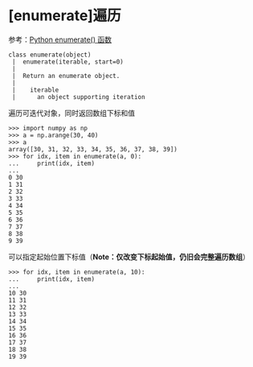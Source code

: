 
# [enumerate]遍历

参考：[Python enumerate() 函数](https://www.runoob.com/python/python-func-enumerate.html)

```
class enumerate(object)
 |  enumerate(iterable, start=0)
 |  
 |  Return an enumerate object.
 |  
 |    iterable
 |      an object supporting iteration
```

遍历可迭代对象，同时返回数组下标和值

```
>>> import numpy as np
>>> a = np.arange(30, 40)
>>> a
array([30, 31, 32, 33, 34, 35, 36, 37, 38, 39])
>>> for idx, item in enumerate(a, 0):
...     print(idx, item)
... 
0 30
1 31
2 32
3 33
4 34
5 35
6 36
7 37
8 38
9 39
```

可以指定起始位置下标值（**Note：仅改变下标起始值，仍旧会完整遍历数组**）

```
>>> for idx, item in enumerate(a, 10):
...     print(idx, item)
... 
10 30
11 31
12 32
13 33
14 34
15 35
16 36
17 37
18 38
19 39
```